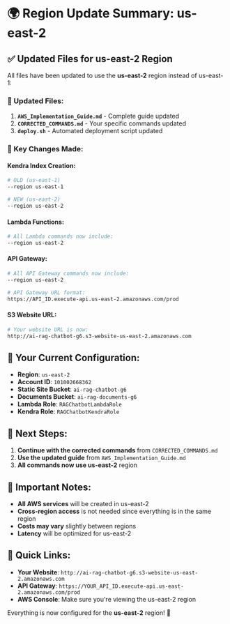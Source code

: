 # 🌍 Region Update Summary: us-east-2

## ✅ Updated Files for us-east-2 Region

All files have been updated to use the **us-east-2** region instead of us-east-1:

### 📁 Updated Files:
1. **`AWS_Implementation_Guide.md`** - Complete guide updated
2. **`CORRECTED_COMMANDS.md`** - Your specific commands updated
3. **`deploy.sh`** - Automated deployment script updated

### 🔧 Key Changes Made:

#### Kendra Index Creation:
```bash
# OLD (us-east-1)
--region us-east-1

# NEW (us-east-2)
--region us-east-2
```

#### Lambda Functions:
```bash
# All Lambda commands now include:
--region us-east-2
```

#### API Gateway:
```bash
# All API Gateway commands now include:
--region us-east-2

# API Gateway URL format:
https://API_ID.execute-api.us-east-2.amazonaws.com/prod
```

#### S3 Website URL:
```bash
# Your website URL is now:
http://ai-rag-chatbot-g6.s3-website-us-east-2.amazonaws.com
```

## 🎯 Your Current Configuration:

- **Region**: `us-east-2`
- **Account ID**: `101002668362`
- **Static Site Bucket**: `ai-rag-chatbot-g6`
- **Documents Bucket**: `ai-rag-documents-g6`
- **Lambda Role**: `RAGChatbotLambdaRole`
- **Kendra Role**: `RAGChatbotKendraRole`

## 🚀 Next Steps:

1. **Continue with the corrected commands** from `CORRECTED_COMMANDS.md`
2. **Use the updated guide** from `AWS_Implementation_Guide.md`
3. **All commands now use us-east-2** region

## 📝 Important Notes:

- **All AWS services** will be created in us-east-2
- **Cross-region access** is not needed since everything is in the same region
- **Costs may vary** slightly between regions
- **Latency** will be optimized for us-east-2

## 🔗 Quick Links:

- **Your Website**: `http://ai-rag-chatbot-g6.s3-website-us-east-2.amazonaws.com`
- **API Gateway**: `https://YOUR_API_ID.execute-api.us-east-2.amazonaws.com/prod`
- **AWS Console**: Make sure you're viewing the us-east-2 region

Everything is now configured for the **us-east-2** region! 🎉
